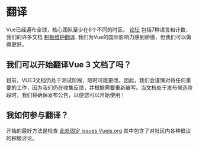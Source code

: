 # 翻译

Vue已经遍布全球，核心团队至少在6个不同的时区。 [论坛](https://forum.vuejs.org/) 包括7种语言和计数，我们的许多文档 [积极维护翻译](https://github.com/vuejs?utf8=%E2%9C%93&q=vuejs.org). 我们为Vue的国际影响力感到骄傲，但我们可以做得更好。

## 我们可以开始翻译Vue 3 文档了吗？

目前，VUE3文档仍处于测试阶段，随时可能更改。因此，我们会谨慎对待任何重要的工作，因为我们仍在收集反馈，并根据需要重新编写。当文档处于发布候选阶段时，我们将确保发布公告，以便您可以开始使用！

## 我如何参与翻译？

开始的最好方法是检查 [此处固定 issues Vuejs.org](https://github.com/vuejs/vuejs.org/issues/2015) 其中包含了对社区内各种倡议的积极讨论。